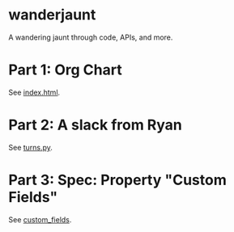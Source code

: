 # wanderjaunt

A wandering jaunt through code, APIs, and more.

# Part 1: Org Chart
See [index.html](index.html).

# Part 2: A slack from Ryan
See [turns.py](turns.py).

# Part 3: Spec: Property "Custom Fields"
See [custom_fields](custom_fields.md).
